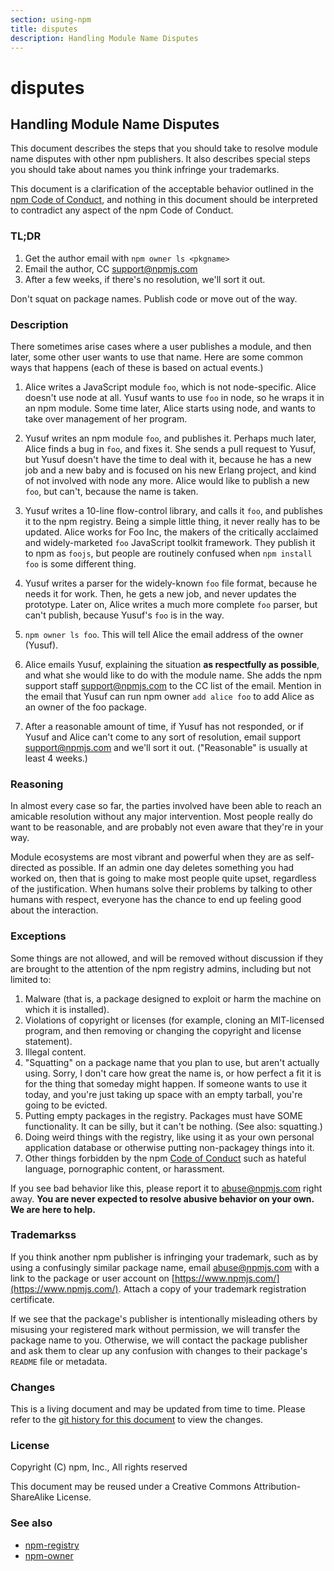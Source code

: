 ```yaml
---
section: using-npm
title: disputes
description: Handling Module Name Disputes
---
```


# disputes

## Handling Module Name Disputes

This document describes the steps that you should take to resolve module name
disputes with other npm publishers. It also describes special steps you should
take about names you think infringe your trademarks.

This document is a clarification of the acceptable behavior outlined in the
[npm Code of Conduct](https://www.npmjs.com/policies/conduct), and nothing in
this document should be interpreted to contradict any aspect of the npm Code of
Conduct.

### TL;DR

1. Get the author email with `npm owner ls <pkgname>`
2. Email the author, CC <support@npmjs.com>
3. After a few weeks, if there's no resolution, we'll sort it out.

Don't squat on package names.  Publish code or move out of the way.

### Description

There sometimes arise cases where a user publishes a module, and then later,
some other user wants to use that name. Here are some common ways that happens
(each of these is based on actual events.)

1. Alice writes a JavaScript module `foo`, which is not node-specific. Alice
   doesn't use node at all. Yusuf wants to use `foo` in node, so he wraps it in
   an npm module. Some time later, Alice starts using node, and wants to take
   over management of her program.
2. Yusuf writes an npm module `foo`, and publishes it. Perhaps much later, Alice
   finds a bug in `foo`, and fixes it. She sends a pull request to Yusuf, but
   Yusuf doesn't have the time to deal with it, because he has a new job and a
   new baby and is focused on his new Erlang project, and kind of not involved
   with node any more. Alice would like to publish a new `foo`, but can't,
   because the name is taken.
3. Yusuf writes a 10-line flow-control library, and calls it `foo`, and
   publishes it to the npm registry. Being a simple little thing, it never
   really has to be updated. Alice works for Foo Inc, the makers of the
   critically acclaimed and widely-marketed `foo` JavaScript toolkit framework.
   They publish it to npm as `foojs`, but people are routinely confused when
   `npm install foo` is some different thing.
4. Yusuf writes a parser for the widely-known `foo` file format, because he
   needs it for work. Then, he gets a new job, and never updates the prototype.
   Later on, Alice writes a much more complete `foo` parser, but can't publish,
   because Yusuf's `foo` is in the way.

1. `npm owner ls foo`. This will tell Alice the email address of the owner
   (Yusuf).
2. Alice emails Yusuf, explaining the situation **as respectfully as possible**,
   and what she would like to do with the module name. She adds the npm support
   staff <support@npmjs.com> to the CC list of the email. Mention in the email
   that Yusuf can run npm owner `add alice foo` to add Alice as an owner of the
   foo package.
3. After a reasonable amount of time, if Yusuf has not responded, or if Yusuf
   and Alice can't come to any sort of resolution, email support
   <support@npmjs.com> and we'll sort it out. ("Reasonable" is usually at least
   4 weeks.)

### Reasoning

In almost every case so far, the parties involved have been able to reach an
amicable resolution without any major intervention. Most people really do want
to be reasonable, and are probably not even aware that they're in your way.

Module ecosystems are most vibrant and powerful when they are as self-directed
as possible. If an admin one day deletes something you had worked on, then that
is going to make most people quite upset, regardless of the justification. When
humans solve their problems by talking to other humans with respect, everyone
has the chance to end up feeling good about the interaction.

### Exceptions

Some things are not allowed, and will be removed without discussion if they are
brought to the attention of the npm registry admins, including but not limited
to:

1. Malware (that is, a package designed to exploit or harm the machine on which
   it is installed).
2. Violations of copyright or licenses (for example, cloning an MIT-licensed
   program, and then removing or changing the copyright and license statement).
3. Illegal content.
4. "Squatting" on a package name that you plan to use, but aren't actually
   using. Sorry, I don't care how great the name is, or how perfect a fit it is
   for the thing that someday might happen. If someone wants to use it today,
   and you're just taking up space with an empty tarball, you're going to be
   evicted.
5. Putting empty packages in the registry. Packages must have SOME
   functionality. It can be silly, but it can't be nothing. (See also:
   squatting.)
6. Doing weird things with the registry, like using it as your own personal
   application database or otherwise putting non-packagey things into it.
7. Other things forbidden by the npm
   [Code of Conduct](https://www.npmjs.com/policies/conduct) such as hateful
   language, pornographic content, or harassment.

If you see bad behavior like this, please report it to <abuse@npmjs.com> right
away. **You are never expected to resolve abusive behavior on your own. We are
here to help.**

### Trademarkss

If you think another npm publisher is infringing your trademark, such as by
using a confusingly similar package name, email <abuse@npmjs.com> with a link to
the package or user account on [https://www.npmjs.com/](https://www.npmjs.com/).
Attach a copy of your trademark registration certificate.

If we see that the package's publisher is intentionally misleading others by
misusing your registered mark without permission, we will transfer the package
name to you. Otherwise, we will contact the package publisher and ask them to
clear up any confusion with changes to their package's `README` file or
metadata.

### Changes

This is a living document and may be updated from time to time. Please refer to
the [git history for this document](https://github.com/npm/cli/commits/latest/doc/misc/npm-disputes.md)
to view the changes.

### License

Copyright (C) npm, Inc., All rights reserved

This document may be reused under a Creative Commons Attribution-ShareAlike
License.

### See also

* [npm-registry](registry)
* [npm-owner](/docs/cli-commands/npm-owner)
